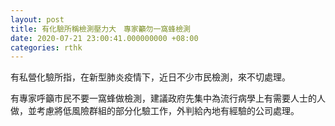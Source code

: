 ```yaml
---
layout: post
title: 有化驗所稱檢測壓力大　專家籲勿一窩蜂檢測
date: 2020-07-21 23:00:41.000000000 +08:00
categories: rthk
---
```


有私營化驗所指，在新型肺炎疫情下，近日不少市民檢測，來不切處理。

有專家呼籲市民不要一窩蜂做檢測，建議政府先集中為流行病學上有需要人士的人做，並考慮將低風險群組的部分化驗工作，外判給內地有經驗的公司處理。
